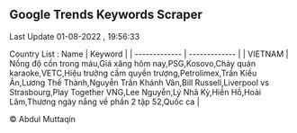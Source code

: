 

## Google Trends Keywords Scraper 
 
Last Update 01-08-2022 , 19:56:33

Country List :
 Name  | Keyword |
| ------------- | ------------- |
| VIETNAM | Nồng độ cồn trong máu,Giá xăng hôm nay,PSG,Kosovo,Cháy quán karaoke,VETC,Hiệu trưởng cầm quyền trượng,Petrolimex,Trần Kiều Ân,Lương Thế Thành,Nguyễn Trần Khánh Vân,Bill Russell,Liverpool vs Strasbourg,Play Together VNG,Lee Nguyễn,Lý Nhã Kỳ,Hiền Hồ,Hoài Lâm,Thương ngày nắng về phần 2 tập 52,Quốc ca |



© Abdul Muttaqin 
